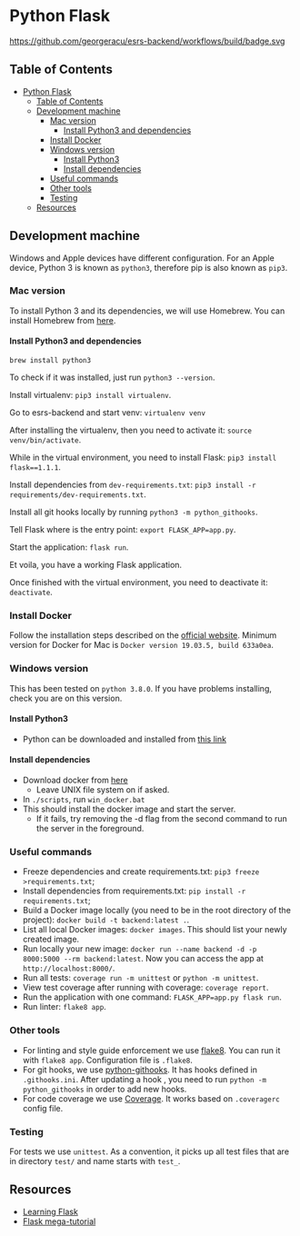 # Python Flask

https://github.com/georgeracu/esrs-backend/workflows/build/badge.svg

## Table of Contents

- [Python Flask](#python-flask)
  - [Table of Contents](#table-of-contents)
  - [Development machine](#development-machine)
    - [Mac version](#mac-version)
      - [Install Python3 and dependencies](#install-python3-and-dependencies)
    - [Install Docker](#install-docker)
    - [Windows version](#windows-version)
      - [Install Python3](#install-python3)
      - [Install dependencies](#install-dependencies)
    - [Useful commands](#useful-commands)
    - [Other tools](#other-tools)
    - [Testing](#testing)
  - [Resources](#resources)

## Development machine

Windows and Apple devices have different configuration. For an Apple device, Python 3 is known as `python3`, therefore pip is also known as `pip3`.

### Mac version

To install Python 3 and its dependencies, we will use Homebrew. You can install Homebrew from [here](https://brew.sh/).

#### Install Python3 and dependencies

`brew install python3`

To check if it was installed, just run `python3 --version`.

Install virtualenv: `pip3 install virtualenv`.

Go to esrs-backend and start venv: `virtualenv venv`

After installing the virtualenv, then you need to activate it: `source venv/bin/activate`.

While in the virtual environment, you need to install Flask: `pip3 install flask==1.1.1`.

Install dependencies from `dev-requirements.txt`: `pip3 install -r requirements/dev-requirements.txt`.

Install all git hooks locally by running `python3 -m python_githooks`.

Tell Flask where is the entry point: `export FLASK_APP=app.py`.

Start the application: `flask run`.

Et voila, you have a working Flask application.

Once finished with the virtual environment, you need to deactivate it: `deactivate`.

### Install Docker

Follow the installation steps described on the [official website](https://docs.docker.com/install/). Minimum version for Docker for Mac is `Docker version 19.03.5, build 633a0ea`.

### Windows version

This has been tested on `python 3.8.0`. If you have problems installing, check you are on this version.

#### Install Python3

- Python can be downloaded and installed from [this link](https://www.python.org/downloads/)

#### Install dependencies

- Download docker from [here](https://docs.docker.com/install/)
  - Leave UNIX file system on if asked.
- In `./scripts`, run `win_docker.bat`
- This should install the docker image and start the server.
  - If it fails, try removing the -d flag from the second command to run the server in the foreground.

### Useful commands

- Freeze dependencies and create requirements.txt: `pip3 freeze >requirements.txt`;
- Install dependencies from requirements.txt: `pip install -r requirements.txt`;
- Build a Docker image locally (you need to be in the root directory of the project): `docker build -t backend:latest .`.
- List all local Docker images: `docker images`. This should list your newly created image.
- Run locally your new image: `docker run --name backend -d -p 8000:5000 --rm backend:latest`. Now you can access the app at `http://localhost:8000/`.
- Run all tests: `coverage run -m unittest` or `python -m unittest`.
- View test coverage after running with coverage: `coverage report`.
- Run the application with one command: `FLASK_APP=app.py flask run`.
- Run linter: `flake8 app`.

### Other tools

- For linting and style guide enforcement we use [flake8](https://flake8.pycqa.org/en/latest/index.html). You can run it with `flake8 app`. Configuration file is `.flake8`.
- For git hooks, we use [python-githooks](https://github.com/ygpedroso/python-githooks). It has hooks defined in `.githooks.ini`. After updating a hook , you need to run `python -m python_githooks` in order to add new hooks.
- For code coverage we use [Coverage](https://coverage.readthedocs.io). It works based on `.coveragerc` config file.

### Testing

For tests we use `unittest`. As a convention, it picks up all test files that are in directory `test/` and name starts with `test_`.

## Resources

- [Learning Flask](https://pythonise.com/series/learning-flask/your-first-flask-app)
- [Flask mega-tutorial](https://blog.miguelgrinberg.com/post/the-flask-mega-tutorial-part-i-hello-world)
